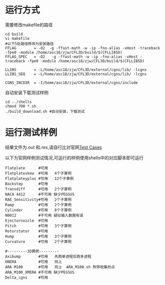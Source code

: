 # 运行方式

需要修改makefile的路径

~~~shell
cd build
vi makefile
#以下5处路径修改为安装路径
FFLAG        = -O2  -g -ffast-math -w -ip -fno-alias -xHost -traceback -fpe0 -module /home/asc18/zjw/CFL3D/build/$(CFLLIBSD) 
FFLAG_SPEC   = -O2   -g -ffast-math -w -ip -fno-alias -xHost -traceback -fpe0 -module /home/asc18/zjw/CFL3D/build/$(CFLLIBSD)

LLIBS        = -L/home/asc18/zjw/CFL3D/external/cgns/lib/ -lcgns
LLIBS_SEQ    = -L/home/asc18/zjw/CFL3D/external/cgns/lib/ -lcgns

CGNS_INCDIR  = -I/home/asc18/zjw/CFL3D/external/cgns/include
~~~

自动安装下载测试样例

~~~shell
cd ../shells
chmod 700 *.sh
./build_download.sh #自动安装，下载测试
~~~

# 运行测试样例

结果文件为.out 和.res,请自行比对官网[Test Cases](https://cfl3d.larc.nasa.gov/Cfl3dv6/cfl3dv6_testcases.html)

以下为官网样例测试情况,可运行的样例使用shells中的对应脚本即可运行

~~~shell
Flatplate      #可用   
Flatplateskew  #可用   4个子算例
Flatplateyplus #可用   12个子算例
Backstep       #可用
Transdiff      #可用   2个子算例	
NACA 4412      #不可用 缺少PEGSUS
RAE_Sensitivity#可用   2个子算例
Ramp           #可用   2个子算例
Cylinder       #可用   8个子算例
N0012          #不可用 疑似输入数据有误
Ejectornozzle  #可用
Pitch          #可用   3个子算例
Rotorstator    #可用   
Hump           #可用   3个子算例
Curvature      #可用   2个子算例

#---------3D算例---------
Axibump        #可用   先跑单进程后跑多进程
ONERA          #可用   同上
ARA M100       #可用   同上  ARA_M100.sh 附带收集热点
ARA_M100_XMERA #不可用 缺少PEGSUS
Delta_cgns     #可用   
~~~

